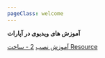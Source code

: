 ```yaml
---
pageClass: welcome
---
```



**آموزش های ویدیوی در آپارات**



[آموزش نصب](https://www.aparat.com/v/a4jFB)
[2 - ساخت Resource](https://www.aparat.com/v/Y9PdA)